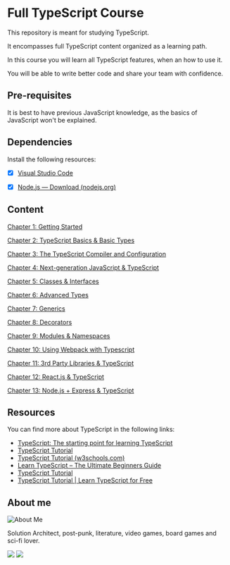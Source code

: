 # Full TypeScript Course

This repository is meant for studying TypeScript.

It encompasses full TypeScript content organized as a learning path.

In this course you will learn all TypeScript features, when an how to use it.

You will be able to write better code and share your team with confidence.

## Pre-requisites

It is best to have previous JavaScript knowledge, as the basics of JavaScript won't be explained.

## Dependencies

Install the following resources:

- [x] [Visual Studio Code](https://code.visualstudio.com/download)

- [x] [Node.js — Download (nodejs.org)](https://nodejs.org/en/download)

## Content

[Chapter 1: Getting Started](./Chapter-01/README.md)

[Chapter 2: TypeScript Basics & Basic Types](./Chapter-02/README.md)

[Chapter 3: The TypeScript Compiler and Configuration](./Chapter-03/README.md)

[Chapter 4: Next-generation JavaScript & TypeScript](./Chapter-04/README.md)

[Chapter 5: Classes & Interfaces](./Chapter-05/README.md)

[Chapter 6: Advanced Types](./Chapter-06/README.md)

[Chapter 7: Generics](./Chapter-07/README.md)

[Chapter 8: Decorators](./Chapter-08/README.md)

[Chapter 9: Modules & Namespaces](./Chapter-9/README.md)

[Chapter 10: Using Webpack with Typescript](./Chapter-10/README.md)

[Chapter 11: 3rd Party Libraries & TypeScript](./Chapter-11/README.md)

[Chapter 12: React.js & TypeScript](./Chapter-12/README.md)

[Chapter 13: Node.js + Express & TypeScript](./Chapter-13/README.md)


## Resources

You can find more about TypeScript in the following links:

- [TypeScript: The starting point for learning TypeScript](https://www.typescriptlang.org/docs/)
- [TypeScript Tutorial](https://www.typescripttutorial.net/)
- [TypeScript Tutorial (w3schools.com)](https://www.w3schools.com/typescript/)
- [Learn TypeScript – The Ultimate Beginners Guide](https://www.freecodecamp.org/news/learn-typescript-beginners-guide/)
- [TypeScript Tutorial](https://www.tutorialspoint.com/typescript/index.htm)
- [TypeScript Tutorial | Learn TypeScript for Free](https://www.geeksforgeeks.org/typescript/)

## About me

![About Me](https://avatars.githubusercontent.com/u/13987735?v=4&s=156)

Solution Architect, post-punk, literature, video games, board games and sci-fi lover.

[![](https://img.shields.io/badge/GitHub-100000?style=for-the-badge&logo=github&logoColor=white)](https://github.com/compadrejunior) [![](https://img.shields.io/badge/LinkedIn-0077B5?style=for-the-badge&logo=linkedin&logoColor=white)](https://www.linkedin.com/in/josecompadre/)
